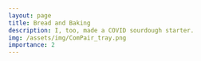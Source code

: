 ```yaml
---
layout: page
title: Bread and Baking
description: I, too, made a COVID sourdough starter.
img: /assets/img/ComPair_tray.png
importance: 2
---
```



